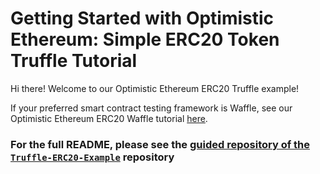 # Getting Started with Optimistic Ethereum: Simple ERC20 Token Truffle Tutorial

Hi there! Welcome to our Optimistic Ethereum ERC20 Truffle example!

If your preferred smart contract testing framework is Waffle, see our Optimistic Ethereum ERC20 Waffle tutorial [here](https://github.com/ethereum-optimism/Waffle-ERC20-Example).

### For the full README, please see the [guided repository of the `Truffle-ERC20-Example`](https://github.com/ethereum-optimism/Truffle-ERC20-Example) repository